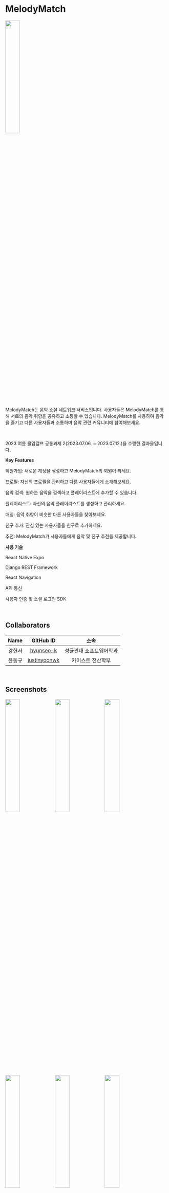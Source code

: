 # MelodyMatch
<img src = "https://github.com/hyunseo-k/MelodyMatch/assets/79782180/f8aeb9a5-dc3b-4bfe-82f0-5fd33876fb29" width="30%" height = "30%" >
<br>
<br>

MelodyMatch는 음악 소셜 네트워크 서비스입니다.
사용자들은 MelodyMatch를 통해 서로의 음악 취향을 공유하고 소통할 수 있습니다.
MelodyMatch를 사용하여 음악을 즐기고 다른 사용자들과 소통하며 음악 관련 커뮤니티에 참여해보세요.

<br>

2023 여름 몰입캠프 공통과제 2(2023.07.06. ~ 2023.07.12.)을 수행한 결과물입니다.

**Key Features**

회원가입: 새로운 계정을 생성하고 MelodyMatch의 회원이 되세요.

프로필: 자신의 프로필을 관리하고 다른 사용자들에게 소개해보세요.

음악 검색: 원하는 음악을 검색하고 플레이리스트에 추가할 수 있습니다.

플레이리스트: 자신의 음악 플레이리스트를 생성하고 관리하세요.

매칭: 음악 취향이 비슷한 다른 사용자들을 찾아보세요.

친구 추가: 관심 있는 사용자들을 친구로 추가하세요.

추천: MelodyMatch가 사용자들에게 음악 및 친구 추천을 제공합니다.


**사용 기술**

React Native Expo

Django REST Framework

React Navigation

API 통신

사용자 인증 및 소셜 로그인 SDK


<br>


## Collaborators

|  Name  |                    GitHub ID                    |          소속           |
| :----: | :---------------------------------------------: | :---------------------: |
| 강현서 |    [hyunseo-k](https://github.com/hyunseo-k)    | 성균관대 소프트웨어학과 |
| 윤동규 | [justinyoonwk](https://github.com/justinyoonwk) |    카이스트 전산학부    |

<br>

## Screenshots
<img src = "https://github.com/hyunseo-k/MelodyMatch/assets/79782180/08bec264-fe4f-4fd3-ad64-43a35b0ec4ff" width="30%" height = "30%" >
<img src = "https://github.com/hyunseo-k/MelodyMatch/assets/79782180/9de988b8-851a-44f1-a9b6-2803435ce956" width="30%" height = "30%" >
<img src = "https://github.com/hyunseo-k/MelodyMatch/assets/79782180/2ab7a68f-3e53-4af2-b361-e9f1ae0cde54" width="30%" height = "30%" >
<img src = "https://github.com/hyunseo-k/MelodyMatch/assets/79782180/34398df8-2b19-4444-a923-81178dea9b48" width="30%" height = "30%" >
<img src = "https://github.com/hyunseo-k/MelodyMatch/assets/79782180/35757ea4-ee33-431b-991e-cd8c991f0d4a" width="30%" height = "30%" >
<img src = "https://github.com/hyunseo-k/MelodyMatch/assets/79782180/05d31773-e243-403e-93a7-c7d675b8607c" width="30%" height = "30%" >
<img src = "https://github.com/hyunseo-k/MelodyMatch/assets/79782180/c7ac0bf6-487c-4d30-b93d-d247f0c5ab4b" width="30%" height = "30%" >

